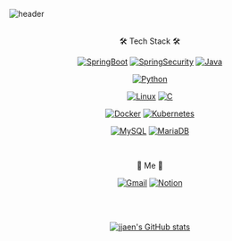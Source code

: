 <!-- ### Hi there 👋 -->

<!--
**jjaen0823/jjaen0823** is a ✨ _special_ ✨ repository because its `README.md` (this file) appears on your GitHub profile.

Here are some ideas to get you started:

- 🔭 I’m currently working on ...
- 🌱 I’m currently learning ...
- 👯 I’m looking to collaborate on ...
- 🤔 I’m looking for help with ...
- 💬 Ask me about ...
- 📫 How to reach me: ...
- 😄 Pronouns: ...
- ⚡ Fun fact: ...
-->

![header](https://capsule-render.vercel.app/api?type=slice&color=auto&height=250&section=header&text=jjaen%20git&fontSize=60)
<br/>
<br/>

<div align=center>

🛠 Tech Stack 🛠

[![SpringBoot](https://img.shields.io/badge/SpringBoot-6DB33F?style=flat-square&logo=Spring&logoColor=black)](github.com/jjaen0823/TODO-List)
[![SpringSecurity](https://img.shields.io/badge/SpringSecurity-6DB33F?style=flat-square&logo=SpringSecurity&logoColor=black)](github.com/jjaen0823/TODO-List)
[![Java](https://img.shields.io/badge/Java-007386?style=flat-square&logo=Java&logoColor=black)](github.com/jjaen0823/TODO-List)
<!-- [![Django](https://img.shields.io/badge/Django-092E20?style=flat-square&logo=Django&logoColor=white)](github.com/jjaen0823/TODO-List) -->
[![Python](https://img.shields.io/badge/Python-3776AB?style=flat-square&logo=Python&logoColor=white)](github.com/jjaen0823/TODO-List)

[![Linux](https://img.shields.io/badge/Linux-FCC624?style=flat-square&logo=Linux&logoColor=black)](github.com/jjaen0823/TODO-List)
[![C](https://img.shields.io/badge/C-A8B9CC?style=flat-square&logo=C&logoColor=black)](github.com/jjaen0823/TODO-List)  
 
[![Docker](https://img.shields.io/badge/Docker-2496ED?style=flat-square&logo=Docker&logoColor=white)](github.com/jjaen0823/TODO-List)
[![Kubernetes](https://img.shields.io/badge/Kubernetes-326CE5?style=flat-square&logo=Kubernetes&logoColor=white)](github.com/jjaen0823/TODO-List)

[![MySQL](https://img.shields.io/badge/MySQL-4479A1?style=flat-square&logo=MySQL&logoColor=white)](github.com/jjaen0823/TODO-List)
[![MariaDB](https://img.shields.io/badge/MariaDB-003545?style=flat-square&logo=MariaDB&logoColor=white)](github.com/jjaen0823/TODO-List)  

 
<!-- [![React](https://img.shields.io/badge/React-61DAFB?style=flat-square&logo=React&logoColor=black)](github.com/jjaen0823/TODO-List)   -->
 
<br/>
 
🐹 Me 🥝  
 
[![Gmail](https://img.shields.io/badge/Gmail-EA4335?style=flat-square&logo=Gmail&logoColor=white)](mailto:poungki0823@gmail.com)
[![Notion](https://img.shields.io/badge/Notion-000000?style=flat-square&logo=Notion&logoColor=white)](https://jjaen.notion.site/Jaeeun-Choi-c35b8ec070644325949cf14ea4b4a1a0)
<!-- [![Instagram](https://img.shields.io/badge/Instagram-E4405F?style=flat-square&logo=Instagram&logoColor=white)](https://www.instagram.com/jjae_n__/) -->
 
</div>

<br/>
<br/>

<div align=center>

[![jjaen's GitHub stats](https://github-readme-stats.vercel.app/api?username=jjaen0823&show_icons=true&theme=vision-friendly-dark)](https://github.com/jjaen0823/github-readme-stats)
 
 </div>
